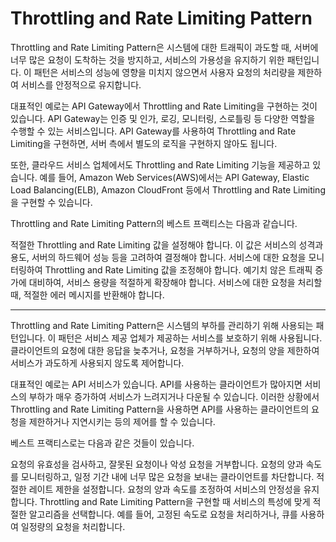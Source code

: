 # Throttling and Rate Limiting Pattern

Throttling and Rate Limiting Pattern은 시스템에 대한 트래픽이 과도할 때, 서버에 너무 많은 요청이 도착하는 것을 방지하고, 서비스의 가용성을 유지하기 위한 패턴입니다. 이 패턴은 서비스의 성능에 영향을 미치지 않으면서 사용자 요청의 처리량을 제한하여 서비스를 안정적으로 유지합니다.

대표적인 예로는 API Gateway에서 Throttling and Rate Limiting을 구현하는 것이 있습니다. API Gateway는 인증 및 인가, 로깅, 모니터링, 스로틀링 등 다양한 역할을 수행할 수 있는 서비스입니다. API Gateway를 사용하여 Throttling and Rate Limiting을 구현하면, 서버 측에서 별도의 로직을 구현하지 않아도 됩니다.

또한, 클라우드 서비스 업체에서도 Throttling and Rate Limiting 기능을 제공하고 있습니다. 예를 들어, Amazon Web Services(AWS)에서는 API Gateway, Elastic Load Balancing(ELB), Amazon CloudFront 등에서 Throttling and Rate Limiting을 구현할 수 있습니다.

Throttling and Rate Limiting Pattern의 베스트 프랙티스는 다음과 같습니다.

적절한 Throttling and Rate Limiting 값을 설정해야 합니다. 이 값은 서비스의 성격과 용도, 서버의 하드웨어 성능 등을 고려하여 결정해야 합니다.
서비스에 대한 요청을 모니터링하여 Throttling and Rate Limiting 값을 조정해야 합니다.
예기치 않은 트래픽 증가에 대비하여, 서비스 용량을 적절하게 확장해야 합니다.
서비스에 대한 요청을 처리할 때, 적절한 에러 메시지를 반환해야 합니다.

-------------------------------------------

Throttling and Rate Limiting Pattern은 시스템의 부하를 관리하기 위해 사용되는 패턴입니다. 이 패턴은 서비스 제공 업체가 제공하는 서비스를 보호하기 위해 사용됩니다. 클라이언트의 요청에 대한 응답을 늦추거나, 요청을 거부하거나, 요청의 양을 제한하여 서비스가 과도하게 사용되지 않도록 제어합니다.

대표적인 예로는 API 서비스가 있습니다. API를 사용하는 클라이언트가 많아지면 서비스의 부하가 매우 증가하여 서비스가 느려지거나 다운될 수 있습니다. 이러한 상황에서 Throttling and Rate Limiting Pattern을 사용하면 API를 사용하는 클라이언트의 요청을 제한하거나 지연시키는 등의 제어를 할 수 있습니다.

베스트 프랙티스로는 다음과 같은 것들이 있습니다.

요청의 유효성을 검사하고, 잘못된 요청이나 악성 요청을 거부합니다.
요청의 양과 속도를 모니터링하고, 일정 기간 내에 너무 많은 요청을 보내는 클라이언트를 차단합니다.
적절한 레이트 제한을 설정합니다. 요청의 양과 속도를 조정하여 서비스의 안정성을 유지합니다.
Throttling and Rate Limiting Pattern을 구현할 때 서비스의 특성에 맞게 적절한 알고리즘을 선택합니다. 예를 들어, 고정된 속도로 요청을 처리하거나, 큐를 사용하여 일정량의 요청을 처리합니다.

